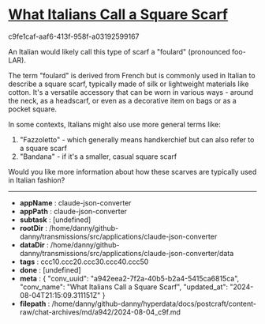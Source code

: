 # [What Italians Call a Square Scarf](https://claude.ai/chat/a942eea2-7f2a-40b5-b2a4-5415ca6815ca)

c9fe1caf-aaf6-413f-958f-a03192599167

 An Italian would likely call this type of scarf a "foulard" (pronounced foo-LAR). 

The term "foulard" is derived from French but is commonly used in Italian to describe a square scarf, typically made of silk or lightweight materials like cotton. It's a versatile accessory that can be worn in various ways - around the neck, as a headscarf, or even as a decorative item on bags or as a pocket square.

In some contexts, Italians might also use more general terms like:

1. "Fazzoletto" - which generally means handkerchief but can also refer to a square scarf
2. "Bandana" - if it's a smaller, casual square scarf

Would you like more information about how these scarves are typically used in Italian fashion?

---

* **appName** : claude-json-converter
* **appPath** : claude-json-converter
* **subtask** : [undefined]
* **rootDir** : /home/danny/github-danny/transmissions/src/applications/claude-json-converter
* **dataDir** : /home/danny/github-danny/transmissions/src/applications/claude-json-converter/data
* **tags** : ccc10.ccc20.ccc30.ccc40.ccc50
* **done** : [undefined]
* **meta** : {
  "conv_uuid": "a942eea2-7f2a-40b5-b2a4-5415ca6815ca",
  "conv_name": "What Italians Call a Square Scarf",
  "updated_at": "2024-08-04T21:15:09.311151Z"
}
* **filepath** : /home/danny/github-danny/hyperdata/docs/postcraft/content-raw/chat-archives/md/a942/2024-08-04_c9f.md